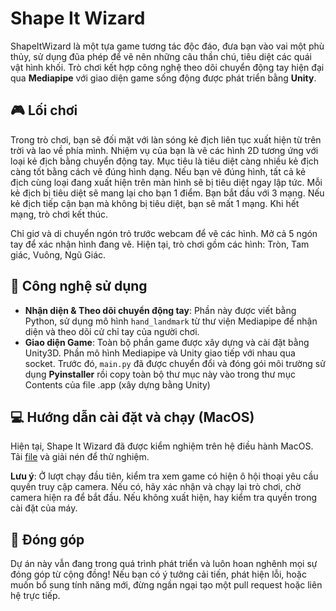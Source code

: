 # Shape It Wizard

ShapeItWizard là một tựa game tương tác độc đáo, đưa bạn vào vai một phù thủy, sử dụng đũa phép để vẽ nên những câu thần chú, tiêu diệt các quái vật hình khối. Trò chơi kết hợp công nghệ theo dõi chuyển động tay hiện đại qua **Mediapipe** với giao diện game sống động được phát triển bằng **Unity**.
## 🎮 Lối chơi
Trong trò chơi, bạn sẽ đối mặt với làn sóng kẻ địch liên tục xuất hiện từ trên trời và lao về phía mình. Nhiệm vụ của bạn là vẽ các hình 2D tương ứng với loại kẻ địch bằng chuyển động tay. Mục tiêu là tiêu diệt càng nhiều kẻ địch càng tốt bằng cách vẽ đúng hình dạng.
Nếu bạn vẽ đúng hình, tất cả kẻ địch cùng loại đang xuất hiện trên màn hình sẽ bị tiêu diệt ngay lập tức. Mỗi kẻ địch bị tiêu diệt sẽ mang lại cho bạn 1 điểm.
Bạn bắt đầu với 3 mạng. Nếu kẻ địch tiếp cận bạn mà không bị tiêu diệt, bạn sẽ mất 1 mạng. Khi hết mạng, trò chơi kết thúc.

Chỉ giơ và di chuyển ngón trỏ trước webcam để vẽ các hình. Mở cả 5 ngón tay để xác nhận hình đang vẽ. Hiện tại, trò chơi gồm các hình: Tròn, Tam giác, Vuông, Ngũ Giác.

## 🚀 Công nghệ sử dụng
- **Nhận diện & Theo dõi chuyển động tay**: Phần này được viết bằng Python, sử dụng mô hình ```hand_landmark``` từ thư viện Mediapipe để nhận diện và theo dõi cử chỉ tay của người chơi.
- **Giao diện Game**: Toàn bộ phần game được xây dựng và cài đặt bằng Unity3D.
Phần mô hình Mediapipe và Unity giao tiếp với nhau qua socket. Trước đó, ```main.py``` đã được chuyển đổi và đóng gói môi trường sử dụng **Pyinstaller** rồi copy toàn bộ thư mục này vào trong thư mục Contents của file .app (xây dựng bằng Unity)
## 💻 Hướng dẫn cài đặt và chạy (MacOS)
Hiện tại, Shape It Wizard đã được kiểm nghiệm trên hệ điều hành MacOS.
Tải [file](https://drive.google.com/drive/folders/1z2jqvYtLrQwm8UZiarky7YyFJrNm_DKu?usp=drive_link) và giải nén để thử nghiệm.

**Lưu ý**: Ở lượt chạy đầu tiên, kiểm tra xem game có hiện ô hội thoại yêu cầu quyền truy cập camera. Nếu có, hãy xác nhận và chạy lại trò chơi, chờ camera hiện ra để bắt đầu. Nếu không xuất hiện, hay kiểm tra quyền trong cài đặt của máy.

## 📝 Đóng góp
Dự án này vẫn đang trong quá trình phát triển và luôn hoan nghênh mọi sự đóng góp từ cộng đồng! Nếu bạn có ý tưởng cải tiến, phát hiện lỗi, hoặc muốn bổ sung tính năng mới, đừng ngần ngại tạo một pull request hoặc liên hệ trực tiếp.
